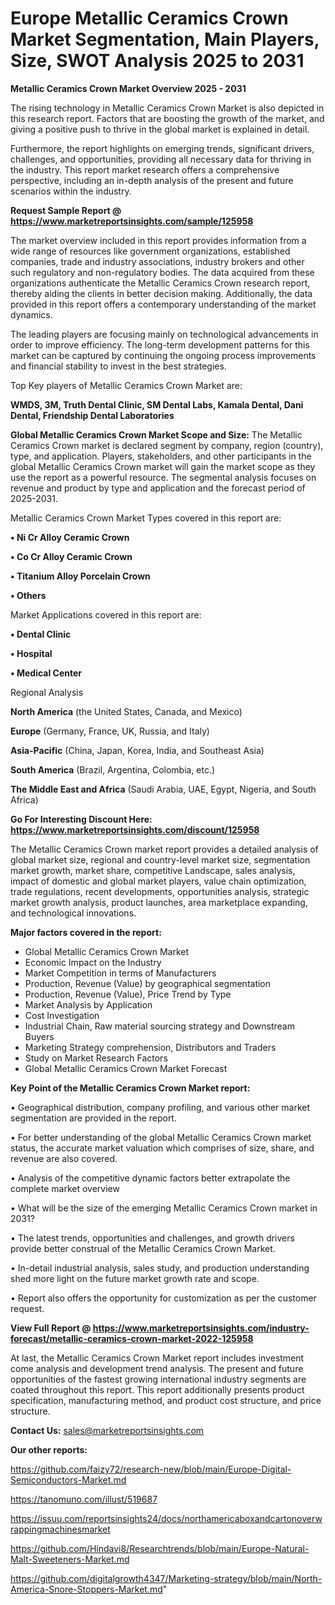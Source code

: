 # Europe Metallic Ceramics Crown Market Segmentation, Main Players, Size, SWOT Analysis 2025 to 2031

<Strong> Metallic Ceramics Crown Market Overview 2025 - 2031</strong>

The rising technology in Metallic Ceramics Crown Market is also depicted in this research report. Factors that are boosting the growth of the market, and giving a positive push to thrive in the global market is explained in detail.

Furthermore, the report highlights on emerging trends, significant drivers, challenges, and opportunities, providing all necessary data for thriving in the industry. This report market research offers a comprehensive perspective, including an in-depth analysis of the present and future scenarios within the industry.

<strong>Request Sample Report @ <a href=https://www.marketreportsinsights.com/sample/125958>https://www.marketreportsinsights.com/sample/125958</a></strong>

The market overview included in this report provides information from a wide range of resources like government organizations, established companies, trade and industry associations, industry brokers and other such regulatory and non-regulatory bodies. The data acquired from these organizations authenticate the Metallic Ceramics Crown research report, thereby aiding the clients in better decision making. Additionally, the data provided in this report offers a contemporary understanding of the market dynamics.

The leading players are focusing mainly on technological advancements in order to improve efficiency. The long-term development patterns for this market can be captured by continuing the ongoing process improvements and financial stability to invest in the best strategies.

Top Key players of Metallic Ceramics Crown Market are:

<strong>WMDS, 3M, Truth Dental Clinic, SM Dental Labs, Kamala Dental, Dani Dental, Friendship Dental Laboratories</strong>

<strong><b>Global Metallic Ceramics Crown Market Scope and Size:</b></strong>
The Metallic Ceramics Crown market is declared segment by company, region (country), type, and application. Players, stakeholders, and other participants in the global Metallic Ceramics Crown market will gain the market scope as they use the report as a powerful resource. The segmental analysis focuses on revenue and product by type and application and the forecast period of 2025-2031.

Metallic Ceramics Crown Market Types covered in this report are:

<strong>• Ni Cr Alloy Ceramic Crown

• Co Cr Alloy Ceramic Crown

• Titanium Alloy Porcelain Crown

• Others</strong>

Market Applications covered in this report are:

<strong>• Dental Clinic

• Hospital

• Medical Center</strong> 

Regional Analysis

<strong>North America</strong> (the United States, Canada, and Mexico)

<strong>Europe</strong> (Germany, France, UK, Russia, and Italy)

<strong>Asia-Pacific</strong> (China, Japan, Korea, India, and Southeast Asia)

<strong>South America</strong> (Brazil, Argentina, Colombia, etc.)

<strong>The Middle East and Africa</strong> (Saudi Arabia, UAE, Egypt, Nigeria, and South Africa)

<strong>Go For Interesting Discount Here: <a href=https://www.marketreportsinsights.com/discount/125958>https://www.marketreportsinsights.com/discount/125958</a></strong>

The Metallic Ceramics Crown market report provides a detailed analysis of global market size, regional and country-level market size, segmentation market growth, market share, competitive Landscape, sales analysis, impact of domestic and global market players, value chain optimization, trade regulations, recent developments, opportunities analysis, strategic market growth analysis, product launches, area marketplace expanding, and technological innovations.

<strong><b>Major factors covered in the report:</b></strong>
<ul>
  <li>Global Metallic Ceramics Crown Market </li>
  <li>Economic Impact on the Industry</li>
  <li>Market Competition in terms of Manufacturers</li>
  <li>Production, Revenue (Value) by geographical segmentation</li>
  <li>Production, Revenue (Value), Price Trend by Type</li>
  <li>Market Analysis by Application</li>
  <li>Cost Investigation</li>
  <li>Industrial Chain, Raw material sourcing strategy and Downstream Buyers</li>
  <li>Marketing Strategy comprehension, Distributors and Traders</li>
  <li>Study on Market Research Factors</li>
  <li>Global Metallic Ceramics Crown Market Forecast</li>
</ul>

<strong><b>Key Point of the Metallic Ceramics Crown Market report:</b></strong>

• Geographical distribution, company profiling, and various other market segmentation are provided in the report.

• For better understanding of the global Metallic Ceramics Crown market status, the accurate market valuation which comprises of size, share, and revenue are also covered.

• Analysis of the competitive dynamic factors better extrapolate the complete market overview

• What will be the size of the emerging Metallic Ceramics Crown market in 2031?

• The latest trends, opportunities and challenges, and growth drivers provide better construal of the Metallic Ceramics Crown Market.

• In-detail industrial analysis, sales study, and production understanding shed more light on the future market growth rate and scope.

• Report also offers the opportunity for customization as per the customer request.

<strong><b>View Full Report @ <a href=https://www.marketreportsinsights.com/industry-forecast/metallic-ceramics-crown-market-2022-125958>https://www.marketreportsinsights.com/industry-forecast/metallic-ceramics-crown-market-2022-125958</a></b></strong>


At last, the Metallic Ceramics Crown Market report includes investment come analysis and development trend analysis. The present and future opportunities of the fastest growing international industry segments are coated throughout this report. This report additionally presents product specification, manufacturing method, and product cost structure, and price structure.

<strong>Contact Us:</strong>
sales@marketreportsinsights.com

<strong>Our other reports:</strong>

<a href=https://github.com/faizy72/research-new/blob/main/Europe-Digital-Semiconductors-Market.md>https://github.com/faizy72/research-new/blob/main/Europe-Digital-Semiconductors-Market.md</a>

<a href=https://tanomuno.com/illust/519687>https://tanomuno.com/illust/519687</a>

<a href=https://issuu.com/reportsinsights24/docs/northamericaboxandcartonoverwrappingmachinesmarket>https://issuu.com/reportsinsights24/docs/northamericaboxandcartonoverwrappingmachinesmarket</a>

<a href=https://github.com/Hindavi8/Researchtrends/blob/main/Europe-Natural-Malt-Sweeteners-Market.md>https://github.com/Hindavi8/Researchtrends/blob/main/Europe-Natural-Malt-Sweeteners-Market.md</a>

<a href=https://github.com/digitalgrowth4347/Marketing-strategy/blob/main/North-America-Snore-Stoppers-Market.md>https://github.com/digitalgrowth4347/Marketing-strategy/blob/main/North-America-Snore-Stoppers-Market.md</a>"
